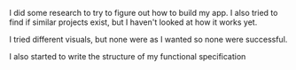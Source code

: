 I did some research to try to figure out how to build my app. I also tried to find if similar projects exist, but I haven't looked at how it works yet.

I tried different visuals, but none were as I wanted so none were successful.

I also started to write the structure of my functional specification
